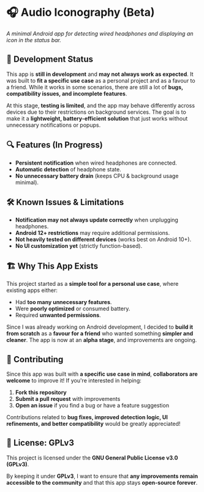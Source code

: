 # 🎧 Audio Iconography (Beta)
_A minimal Android app for detecting wired headphones and displaying an icon in the status bar._

## 🚧 Development Status  
This app is **still in development** and **may not always work as expected**. It was built to **fit a specific use case** as a personal project and as a favour to a friend. While it works in some scenarios, there are still a lot of **bugs, compatibility issues, and incomplete features**.

At this stage, **testing is limited**, and the app may behave differently across devices due to their restrictions on background services. The goal is to make it a **lightweight, battery-efficient solution** that just works without unnecessary notifications or popups.

## 🔍 Features (In Progress)
- **Persistent notification** when wired headphones are connected.
- **Automatic detection** of headphone state.
- **No unnecessary battery drain** (keeps CPU & background usage minimal).

## 🛠️ Known Issues & Limitations
- **Notification may not always update correctly** when unplugging headphones.
- **Android 12+ restrictions** may require additional permissions.
- **Not heavily tested on different devices** (works best on Android 10+).
- **No UI customization yet** (strictly function-based).

## 🏗️ Why This App Exists  
This project started as a **simple tool for a personal use case**, where existing apps either:
- Had **too many unnecessary features**.
- Were **poorly optimized** or consumed battery.
- Required **unwanted permissions**.

Since I was already working on Android development, I decided to **build it from scratch** as a **favour for a friend** who wanted something **simpler and cleaner**. The app is now at an **alpha stage**, and improvements are ongoing.

## 🤝 Contributing  
Since this app was built with **a specific use case in mind**, **collaborators are welcome** to improve it! If you're interested in helping:
1. **Fork this repository**  
2. **Submit a pull request** with improvements  
3. **Open an issue** if you find a bug or have a feature suggestion  

Contributions related to **bug fixes, improved detection logic, UI refinements, and better compatibility** would be greatly appreciated!

## 📜 License: GPLv3  
This project is licensed under the **GNU General Public License v3.0 (GPLv3)**.  

By keeping it under **GPLv3**, I want to ensure that **any improvements remain accessible to the community** and that this app stays **open-source forever**.